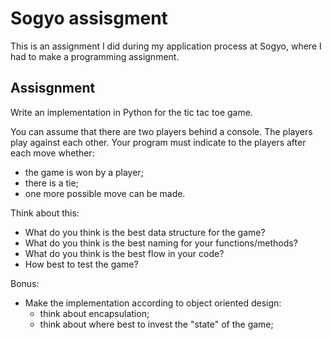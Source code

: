 # Sogyo assisgment

This is an assignment I did during my application process at Sogyo, where I had to make a programming assignment.

## Assisgnment
Write an implementation in Python for the tic tac toe game.

You can assume that there are two players behind a console.
The players play against each other.
Your program must indicate to the players after each move whether:
* the game is won by a player;
* there is a tie;
* one more possible move can be made.

Think about this:
* What do you think is the best data structure for the game?
* What do you think is the best naming for your functions/methods?
* What do you think is the best flow in your code?
* How best to test the game?

Bonus:
* Make the implementation according to object oriented design:
   * think about encapsulation;
   * think about where best to invest the "state" of the game;
